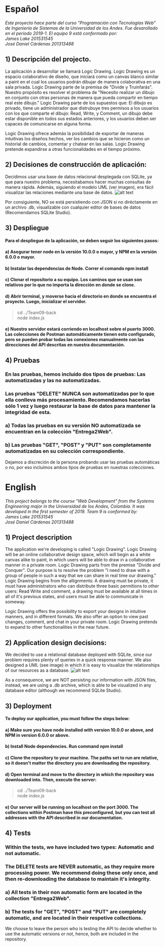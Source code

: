 # Español

*Este proyecto hace parte del curso "Programación con Tecnologías Web" de Ingeniería de Sistemas de la Universidad de los Andes.
Fue desarollado en el periodo 2019-1. El equipo 9 está conformado por:  
James Lake 201531545  
José Daniel Cárdenas 201313488*

## 1) Descripción del projecto.
La aplicación a desarrollar se llamará Logic Drawing. Logic Drawing es un espacio colaborativo de diseño, que iniciará como un canvas blanco similar a paint en el cual los usuarios podrán dibujar de manera colaborativa en una sala privada. 
Logic Drawing parte de la premisa de "Divide y Truinfarás". Nuestro propósito es resolver el problema de "Necesito realizar un dibujo en conjunto con otras personas de manera que pueda compartir en tiempo real este dibujo." Logic Drawing parte de los supuestos que: El dibujo es privado, tiene un administrador que distrubuye tres permisos a los usuarios con los que comparte el dibujo: Read, Write, y Comment, un dibujo debe estar disponible en todos sus estados anteriores, y los usuarios deben ser capaces de comunicarse en alguna forma.
  
Logic Drawing ofrece además la posibilidad de exportar de maneras intuitivas los diseños hechos, ver los cambios que se hicieron como un historial de cambios, comentar y chatear en las salas. Logic Drawing pretende expandirse a otras funcionalidades en el tiempo próximo.

## 2) Decisiones de construcción de aplicación:
Decidimos usar una base de datos relacional desplegada con SQLite, ya que para nuestro problema, necesitabamos hacer muchas consultas de manera rápida. Además, siguiendo el modelo UML (ver imagen), era fácil visualizar las relaciones mediante una base de datos.
![alt text](https://github.com/isis3710-uniandes/Team09-back/blob/master/docs/Class%20Model.png)

Por consiguiente, NO se está persistiendo con JSON si no diréctamente en un archivo .db, visualizable con cualquier editor de bases de datos (Recomendamos SQLite Studio). 



## 3) Despliegue 

#### Para el despliegue de la aplicación, se deben seguir los siguientes pasos: 

#### a) Asegurar tener node en la versión 10.0.0 o mayor, y NPM en la versión 6.0.0 o mayor.

#### b) Instalar las dependencias de Node. Correr el comando npm install

#### c) Clonar el repositorio a su equipo. Los caminos que se usan son relativos por lo que no importa la dirección en donde se clone.

#### d) Abrir terminal, y moverse hacia el directorio en donde se encuentra el proyecto. Luego, inicializar el servidor.
> cd ../Team09-back  
> node index.js 

#### e) Nuestro servidor estará corriendo en localhost sobre el puerto 3000. Las colecciones de Postman automáticamente tienen esto configurado, pero se pueden probar todas las conexiones manualmente con las direcciones del API descritas en nuestra documentación.

## 4) Pruebas

### En las pruebas, hemos incluído dos tipos de pruebas: Las automatizadas y las no automatizadas.

### Las pruebas "DELETE" NUNCA son automatizadas por lo que ella conlleva más procesamiento. Recomendamos hacerlas sólo 1 vez y luego restaurar la base de datos para mantener la integridad de esta.

### a) Todas las pruebas en su versión NO automatizada se encuentran en la colección "Entrega2Web". 

### b) Las pruebas "GET", "POST" y "PUT" son completamente automatizadas en su colección correspondiente.

Dejamos a discreción de la persona probando usar las pruebas automáticas o no, por eso incluímos ambos tipos de pruebas en nuestras colecciones.





# English

*This project belongs to the course "Web Development" from the Systems Engineering major in the Universidad de los Andes, Colombia.
It was developed in the first semester of 2019. Team 9 is conformed by:  
James Lake 201531545  
José Daniel Cárdenas 201313488*

## 1) Project description
The application we're developing is called "Logic Drawing". Logic Drawing will be an online collaborative design space, which will begin as a white canvas alike to paint, in which users will be able to draw in a collaborative manner in a private room.
Logic Drawing parts from the premise "Divide and Conquer". Our purpose is to resolve the problem "I need to draw with a group of people in such a way that we can share in real time our drawing." Logic Drawing begins from the allignments: A drawing must be private, it must have administrators who can distribute three basic permitions to other users: Read Write and comment, a drawing must be available at all times in all of it's previous states, and users must be able to communicate in someway.
  
Logic Drawing offers the possibility to export your designs in intuitive manners, and in different formats. We also offer an option to view past changes, comment, and chat in your private room. Logic Drawing pretends to expand to other functionalities in the near future.

## 2) Application design decisions: 
We decided to use a relational database deployed with SQLite, since our problem requires plenty of queries in a quick response manner. We also designed a UML (see image) in which it is easy to visualize the relationships of our resources as a database.
![alt text](https://github.com/isis3710-uniandes/Team09-back/blob/master/docs/Class%20Model.png)

As a consequence, we are NOT persisting our information with JSON files, instead, we are using a .db archive, which is able to be visualized in any database editor (although we recommend SQLite Studio).


## 3) Deployment

#### To deploy our application, you must follow the steps below:

#### a) Make sure you have node installed with version 10.0.0 or above, and NPM in version 6.0.0 or above.

#### b) Install Node dependencies. Run command npm install

#### c) Clone the repository to your machine. The paths set to run are relative, so it doesn't matter the directory you are downloading the repository.

#### d) Open terminal and move to the directory in which the repository was downloaded into. Then, execute the server:
> cd ../Team09-back  
> node index.js 

#### e) Our server will be running on localhost on the port 3000. The collections within Postman have this preconfigured, but you can test all addresses with the API described in our documentation.

## 4) Tests

### Within the tests, we have included two types: Automatic and not automatic.

### The DELETE tests are NEVER automatic, as they require more processing power. We recommend doing these only once, and then re-downloading the database to maintain it's integrity.

### a) All tests in their non automatic form are located in the collection "Entrega2Web".

### b) The tests for "GET", "POST" and "PUT" are completely automatic, and are located in their respetive collections.

We choose to leave the person who is testing the API to decide whether to use the automatic versions or not, hence, both are included in the repository.
